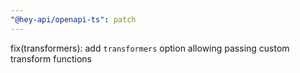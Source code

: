 ```yaml
---
"@hey-api/openapi-ts": patch
---
```


fix(transformers): add `transformers` option allowing passing custom transform functions

